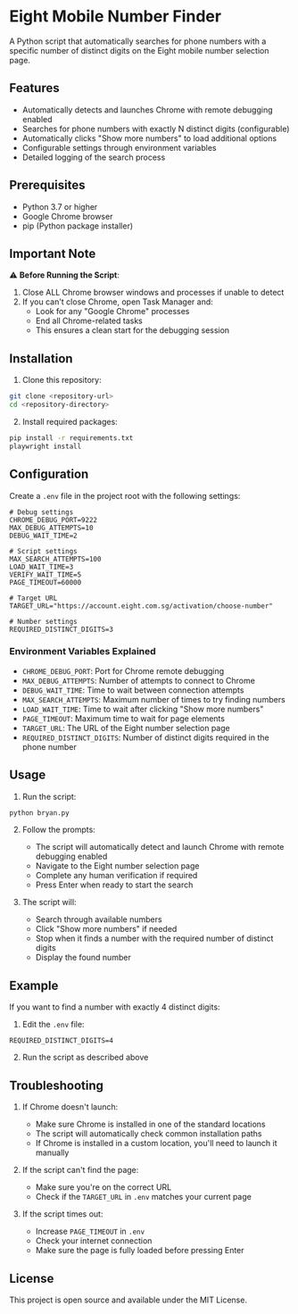 # Eight Mobile Number Finder

A Python script that automatically searches for phone numbers with a specific number of distinct digits on the Eight mobile number selection page.

## Features

- Automatically detects and launches Chrome with remote debugging enabled
- Searches for phone numbers with exactly N distinct digits (configurable)
- Automatically clicks "Show more numbers" to load additional options
- Configurable settings through environment variables
- Detailed logging of the search process

## Prerequisites

- Python 3.7 or higher
- Google Chrome browser
- pip (Python package installer)

## Important Note
⚠️ **Before Running the Script**:
1. Close ALL Chrome browser windows and processes if unable to detect 
2. If you can't close Chrome, open Task Manager and:
   - Look for any "Google Chrome" processes
   - End all Chrome-related tasks
   - This ensures a clean start for the debugging session

## Installation

1. Clone this repository:
```bash
git clone <repository-url>
cd <repository-directory>
```

2. Install required packages:
```bash
pip install -r requirements.txt
playwright install
```

## Configuration

Create a `.env` file in the project root with the following settings:

```env
# Debug settings
CHROME_DEBUG_PORT=9222
MAX_DEBUG_ATTEMPTS=10
DEBUG_WAIT_TIME=2

# Script settings
MAX_SEARCH_ATTEMPTS=100
LOAD_WAIT_TIME=3
VERIFY_WAIT_TIME=5
PAGE_TIMEOUT=60000

# Target URL
TARGET_URL="https://account.eight.com.sg/activation/choose-number"

# Number settings
REQUIRED_DISTINCT_DIGITS=3
```

### Environment Variables Explained

- `CHROME_DEBUG_PORT`: Port for Chrome remote debugging
- `MAX_DEBUG_ATTEMPTS`: Number of attempts to connect to Chrome
- `DEBUG_WAIT_TIME`: Time to wait between connection attempts
- `MAX_SEARCH_ATTEMPTS`: Maximum number of times to try finding numbers
- `LOAD_WAIT_TIME`: Time to wait after clicking "Show more numbers"
- `PAGE_TIMEOUT`: Maximum time to wait for page elements
- `TARGET_URL`: The URL of the Eight number selection page
- `REQUIRED_DISTINCT_DIGITS`: Number of distinct digits required in the phone number

## Usage

1. Run the script:
```bash
python bryan.py
```

2. Follow the prompts:
   - The script will automatically detect and launch Chrome with remote debugging enabled
   - Navigate to the Eight number selection page
   - Complete any human verification if required
   - Press Enter when ready to start the search

3. The script will:
   - Search through available numbers
   - Click "Show more numbers" if needed
   - Stop when it finds a number with the required number of distinct digits
   - Display the found number

## Example

If you want to find a number with exactly 4 distinct digits:
1. Edit the `.env` file:
```env
REQUIRED_DISTINCT_DIGITS=4
```

2. Run the script as described above

## Troubleshooting

1. If Chrome doesn't launch:
   - Make sure Chrome is installed in one of the standard locations
   - The script will automatically check common installation paths
   - If Chrome is installed in a custom location, you'll need to launch it manually

2. If the script can't find the page:
   - Make sure you're on the correct URL
   - Check if the `TARGET_URL` in `.env` matches your current page

3. If the script times out:
   - Increase `PAGE_TIMEOUT` in `.env`
   - Check your internet connection
   - Make sure the page is fully loaded before pressing Enter

## License

This project is open source and available under the MIT License. 